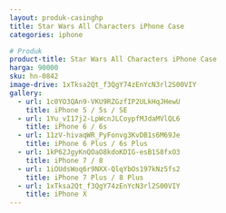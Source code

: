 ```yaml
---
layout: produk-casinghp
title: Star Wars All Characters iPhone Case
categories: iphone

# Produk
product-title: Star Wars All Characters iPhone Case
harga: 90000
sku: hn-0842
image-drive: 1xTksa2Qt_f3QgY74zEnYcN3rl2S00VIY
gallery:
  - url: 1c0YO3QAn9-VKU9RZGzfIP2ULkHqJHewU
    title: iPhone 5 / 5s / SE
  - url: 1Yu_vI17j2-LpWcnJLCoypfMJdaMVlQL6
    title: iPhone 6 / 6s
  - url: 11zV-hivaqWR_PyFonvg3KvDB1s6M69Je
    title: iPhone 6 Plus / 6s Plus
  - url: 1kP62JgyKnQOaO8kdoKDIG-esB1S8fxO3
    title: iPhone 7 / 8
  - url: 1iOUdsWoq6r9NXX-QlqYbOs197kNz5fs2
    title: iPhone 7 Plus / 8 Plus
  - url: 1xTksa2Qt_f3QgY74zEnYcN3rl2S00VIY
    title: iPhone X
---
```

